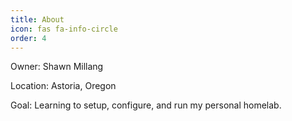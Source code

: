 ```yaml
---
title: About
icon: fas fa-info-circle
order: 4
---
```


Owner:  Shawn Millang

Location:  Astoria, Oregon

Goal:  Learning to setup, configure, and run my personal homelab.